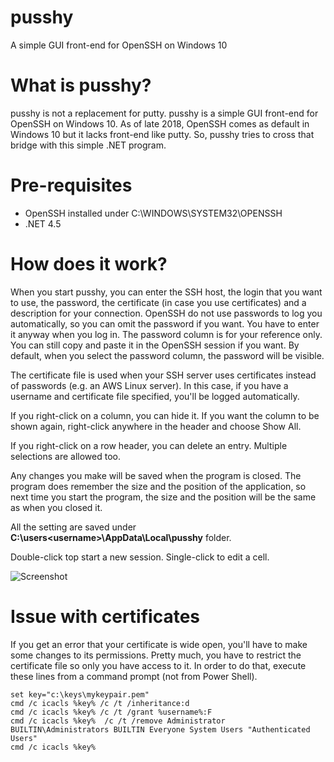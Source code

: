 # pusshy
A simple GUI front-end for OpenSSH on Windows 10

# What is pusshy?
pusshy is not a replacement for putty. pusshy is a simple GUI front-end for OpenSSH on Windows 10. 
As of late 2018, OpenSSH comes as default in Windows 10 but it lacks front-end like putty. 
So, pusshy tries to cross that bridge with this simple .NET program.

# Pre-requisites

* OpenSSH installed under C:\WINDOWS\SYSTEM32\OPENSSH
* .NET 4.5

# How does it work?
When you start pusshy, you can enter the SSH host, the login that you want to use, the password, the certificate (in case you use certificates) and a description for your connection. OpenSSH do not use passwords to log you automatically, so you can omit the password if you want. You have to enter it anyway when you log in. The password column is for your reference only. You can still copy and paste it in the OpenSSH session if you want. By default, when you select the password column, the password will be visible. 

The certificate file is used when your SSH server uses certificates instead of passwords (e.g. an AWS Linux server).  In this case, if you have a username and certificate file specified, you'll be logged automatically. 

If you right-click on a column, you can hide it. If you want the column to be shown again, right-click anywhere in the header and choose Show All. 

If you right-click on a row header, you can delete an entry. Multiple selections are allowed too.

Any changes you make will be saved when the program is closed. 
The program does remember the size and the position of the application, so next time you start the program, the size and the position will be the same as when you closed it. 

All the setting are saved under **C:\users\<username>\AppData\Local\pusshy** folder. 

Double-click top start a new session. Single-click to edit a cell.

![Screenshot](https://user-images.githubusercontent.com/7636104/53757607-1594e800-3e8a-11e9-9850-efbe1f6880b4.PNG)

# Issue with certificates
If you get an error that your certificate is wide open, you'll have to make some changes to its permissions. Pretty much, you have to restrict the certificate file so only you have access to it. In order to do that, execute these lines from a command prompt (not from Power Shell).
```
set key="c:\keys\mykeypair.pem"
cmd /c icacls %key% /c /t /inheritance:d
cmd /c icacls %key% /c /t /grant %username%:F
cmd /c icacls %key%  /c /t /remove Administrator BUILTIN\Administrators BUILTIN Everyone System Users "Authenticated Users"
cmd /c icacls %key%
```

